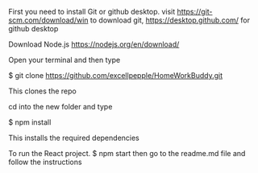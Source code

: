 First you need to install Git or github desktop. visit https://git-scm.com/download/win to download git, https://desktop.github.com/ for github desktop

Download Node.js https://nodejs.org/en/download/ 

Open your terminal and then type

$ git clone https://github.com/excellpepple/HomeWorkBuddy.git

This clones the repo

cd into the new folder and type

$ npm install

This installs the required dependencies

To run the React project.
$ npm start
 then go to the readme.md file and follow the instructions
